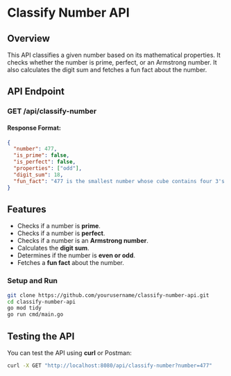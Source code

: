 # Classify Number API

## Overview
This API classifies a given number based on its mathematical properties. It checks whether the number is prime, perfect, or an Armstrong number. It also calculates the digit sum and fetches a fun fact about the number.

## API Endpoint
### **GET /api/classify-number**



#### **Response Format:**
```json
{
  "number": 477,
  "is_prime": false,
  "is_perfect": false,
  "properties": ["odd"],
  "digit_sum": 18,
  "fun_fact": "477 is the smallest number whose cube contains four 3's."
}
```

## Features
- Checks if a number is **prime**.
- Checks if a number is **perfect**.
- Checks if a number is an **Armstrong number**.
- Calculates the **digit sum**.
- Determines if the number is **even or odd**.
- Fetches a **fun fact** about the number.



### **Setup and Run**
```sh
git clone https://github.com/yourusername/classify-number-api.git
cd classify-number-api
go mod tidy
go run cmd/main.go
```

## Testing the API
You can test the API using **curl** or Postman:
```sh
curl -X GET "http://localhost:8080/api/classify-number?number=477"
```

